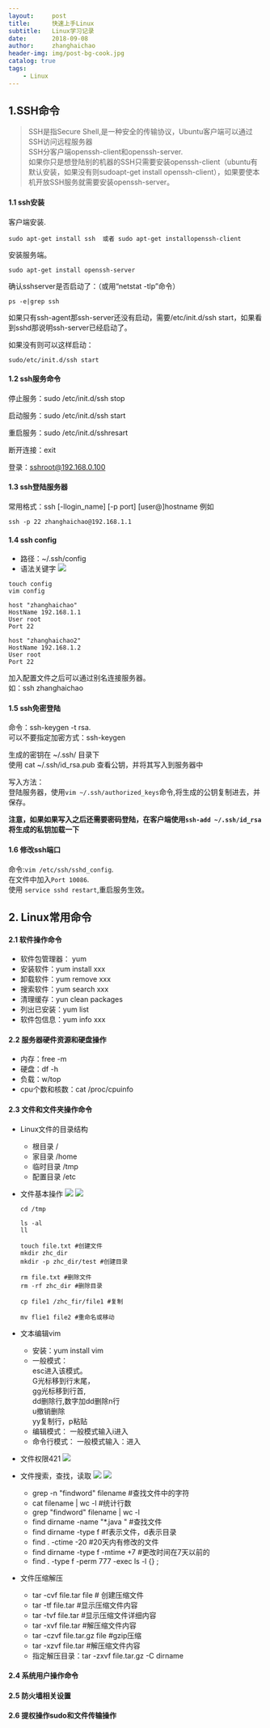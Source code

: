 ```yaml
---
layout:     post
title:      快速上手Linux
subtitle:   Linux学习记录
date:       2018-09-08
author:     zhanghaichao
header-img: img/post-bg-cook.jpg
catalog: true
tags:
    - Linux
---
```



## 1.SSH命令

>SSH是指Secure Shell,是一种安全的传输协议，Ubuntu客户端可以通过SSH访问远程服务器    
SSH分客户端openssh-client和openssh-server.  
如果你只是想登陆别的机器的SSH只需要安装openssh-client（ubuntu有默认安装，如果没有则sudoapt-get install openssh-client），如果要使本机开放SSH服务就需要安装openssh-server。

#### 1.1 ssh安装

客户端安装.  

```
sudo apt-get install ssh  或者 sudo apt-get installopenssh-client
```

安装服务端。 

```
sudo apt-get install openssh-server
```

确认sshserver是否启动了：（或用“netstat -tlp”命令）

```
ps -e|grep ssh
```

如果只有ssh-agent那ssh-server还没有启动，需要/etc/init.d/ssh start，如果看到sshd那说明ssh-server已经启动了。 

如果没有则可以这样启动：

```
sudo/etc/init.d/ssh start
```

#### 1.2 ssh服务命令
停止服务：sudo /etc/init.d/ssh stop

启动服务：sudo /etc/init.d/ssh start

重启服务：sudo /etc/init.d/sshresart

断开连接：exit

登录：sshroot@192.168.0.100 

#### 1.3 ssh登陆服务器
常用格式：ssh [-llogin_name] [-p port] [user@]hostname
例如

```
ssh -p 22 zhanghaichao@192.168.1.1
```

#### 1.4 ssh config 
- 路径：~/.ssh/config
- 语法关键字
![](https://ws1.sinaimg.cn/large/006tNbRwgy1fv112aoaivj30tv0hfmxv.jpg)

```
touch config 
vim config

host "zhanghaichao"
HostName 192.168.1.1
User root
Port 22

host "zhanghaichao2"
HostName 192.168.1.2
User root
Port 22
```
加入配置文件之后可以通过别名连接服务器。  
如：ssh zhanghaichao

#### 1.5 ssh免密登陆
命令：ssh-keygen -t rsa.  
可以不要指定加密方式：ssh-keygen

生成的密钥在 ~/.ssh/  目录下   
使用 cat ~/.ssh/id_rsa.pub 查看公钥，并将其写入到服务器中
  
写入方法：   
登陆服务器，使用`vim ~/.ssh/authorized_keys`命令,将生成的公钥复制进去，并保存。

**注意，如果如果写入之后还需要密码登陆，在客户端使用`ssh-add ~/.ssh/id_rsa` 将生成的私钥加载一下**

#### 1.6 修改ssh端口

命令:`vim /etc/ssh/sshd_config`.  
在文件中加入`Port 10086`.  
使用 `service sshd restart`,重启服务生效。


## 2. Linux常用命令

#### 2.1 软件操作命令
- 软件包管理器： yum
- 安装软件：yum install xxx
- 卸载软件：yum remove xxx
- 搜索软件：yum search xxx
- 清理缓存：yun clean packages
- 列出已安装：yum list
- 软件包信息：yum info xxx

#### 2.2 服务器硬件资源和硬盘操作
- 内存：free -m
- 硬盘：df -h
- 负载：w/top
- cpu个数和核数：cat /proc/cpuinfo

#### 2.3 文件和文件夹操作命令
- Linux文件的目录结构
   - 根目录 /
   - 家目录 /home
   - 临时目录 /tmp
   - 配置目录 /etc 	
- 文件基本操作
   ![](https://ws2.sinaimg.cn/large/006tNbRwgy1fv12t2vhobj30vc0glgmf.jpg)
   ![](https://ws2.sinaimg.cn/large/006tNbRwgy1fv133cyihzj30v70fy74s.jpg)
  
   ```
   cd /tmp
   
   ls -al
   ll
  
  touch file.txt #创建文件
  mkdir zhc_dir
  mkdir -p zhc_dir/test #创建目录
  
  rm file.txt #删除文件
  rm -rf zhc_dir #删除目录
  
  cp file1 /zhc_fir/file1 #复制
  
  mv flie1 file2 #重命名或移动
   ``` 
   
- 文本编辑vim
   - 安装：yum install vim
	- 一般模式：    
		 esc进入该模式。   
		 G光标移到行末尾，   
		 gg光标移到行首,   
		 dd删除行,数字加dd删除n行   
		 u撤销删除   
		 yy复制行，p粘贴
	- 编辑模式：
		一般模式输入i进入
	- 命令行模式：
		一般模式输入：进入
   
- 文件权限421
	![](https://ws3.sinaimg.cn/large/0069RVTdly1fv261f0bb5j30rt0dgjrh.jpg)

- 文件搜索，查找，读取
   ![](https://ws2.sinaimg.cn/large/0069RVTdgy1fv264r4mlyj30w10fvmy5.jpg)
   ![](https://ws2.sinaimg.cn/large/0069RVTdgy1fv2659bvyej30v60fzq3p.jpg)
   
   - grep -n "findword" filename #查找文件中的字符 
   - cat filename | wc -l #统计行数
   - grep "findword" filename | wc -l
   - find dirname -name "*.java " #查找文件
   - find dirname -type f #f表示文件，d表示目录
   - find . -ctime -20 #20天内有修改的文件
   - find dirname -type f -mtime +7 #更改时间在7天以前的  
   - find . -type f -perm 777 -exec ls -l {} \;
  
- 文件压缩解压

   - tar -cvf file.tar file # 创建压缩文件
   - tar -tf file.tar #显示压缩文件内容 
   - tar -tvf file.tar #显示压缩文件详细内容 
   - tar -xvf file.tar #解压缩文件内容 
   - tar -czvf file.tar.gz file #gzip压缩  
   - tar -xzvf file.tar #解压缩文件内容 
   - 指定解压目录：tar -zxvf file.tar.gz -C dirname   
 	
#### 2.4 系统用户操作命令

#### 2.5 防火墙相关设置

#### 2.6 提权操作sudo和文件传输操作 